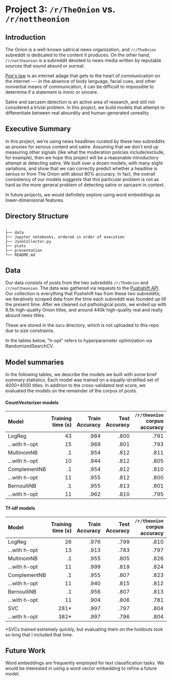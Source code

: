 # Project 3: `/r/TheOnion` vs. `/r/nottheonion`
## Introduction
The Onion is a well-known satirical news organization, and `/r/TheOnion`
subreddit is dedicated to the content it produces.
On the other hand, `/r/nottheonion` is a subreddit devoted to news media
written by reputable sources that sound absurd or surreal.

[Poe's law](https://en.wikipedia.org/wiki/Poe%27s_law) is an internet adage
that gets to the heart of communication on the internet --- in the absence of body language,
facial cues, and other nonverbal means of communication, it can be difficult to
impossible to determine if a statement is ironic or sincere.

Satire and sarcasm detection is an active area of research, and still not considered
a trivial problem. In this project, we build models that attempt to differentiate
between real absurdity and human-generated unreality.
## Executive Summary
In this project, we're using news headlines curated by these two subreddits as
proxies for serious content and satire. Assuming that we don't end up measuring
other signals (like what the moderation policies include/exclude, for example),
then we hope this project will be a reasonable introductory attempt at detecting
satire. We built over a dozen models, with many slight variations, and show that
we can correctly predict whether a headline is serous or from The Onion with about
80% accuracy. In fact, the overall consistency of our models suggests that this
particular problem is not as hard as the more general problem of detecting satire
or sarcasm in context.

In future projects, we would definitely explore using word embeddings as lower-dimensional
features.
## Directory Structure
```
.
├── data
├── Jupyter notebooks, ordered in order of execution
├── JsonCollector.py
├── plots
├── presentation
└── README.md
```

## Data
Our data consists of posts from the two subreddits `/r/TheOnion` and `/r/nottheonion`.
The data was gathered via requests to the [Pushshift API](https://github.com/pushshift/api).
Our collection is everything that Pushshift has from these two subreddits; we iteratively
scraped data from the time each subreddit was founded up till the present time.
After we cleaned out pathological posts, we ended up with 8.5k high-quality Onion titles,
and around 440k high-quality real and really absurd news titles.

These are stored in the `data` directory, which is not uploaded to this repo due to size constraints.


In the tables below, "h-opt" refers to hyperparameter optimization via RandomizedSearchCV.

## Model summaries
In the following tables, we describe the models we built with some brief summary statistics.
Each model was trained on a equally-stratified set of 4000+4000 titles. In addition to
the cross-validated test score, we evaluated the models on the remainder of the corpus
of posts.
#### CountVectorizer models

| Model        |Training time (s)| Train Accuracy           | Test Accuracy  |`/r/theonion` corpus accuracy|`/r/nottheonion` corpus accuracy|
|:-------------|---:|-------------:| -----:|------:|------:|
| LogReg                 | 43|.984|.800|.791|.805|
| ...with h-opt          | 15|.969|.801|.793|.805|
| MultinomNB             | .1|.954|.812|.811|.806|
| ...with h-opt          | 10|.944|.812|.805|.803|
| ComplementNB           | .1|.954|.812|.810|.807|
| ...with h-opt          | 11|.955|.812|.800|.799|
| BernoulliNB            | .1|.955|.813|.801|.816|
| ...with h-opt          | 11|.962|.810|.795|.811|

#### Tf-idf models

| Model        |Training time (s)| Train Accuracy           | Test Accuracy  |`/r/theonion` corpus accuracy|`/r/nottheonion` corpus accuracy|
|:-------------|---:|-------------:| -----:|------:|------:|
| LogReg                 | 26|.976|.799|.810|.795|
| ...with h-opt          | 13|.913|.783|.797|.783|
| MultinomNB             | .1|.955|.805|.826|.792|
| ...with h-opt          | 11|.999|.819|.824|.789|
| ComplementNB           | .1|.955|.807|.823|.797|
| ...with h-opt          | 11|.940|.815|.812|.799|
| BernoulliNB            | .1|.956|.807|.813|.812|
| ...with h-opt          | 11|.904|.806|.781|.815|
| SVC                   |281*|.997|.797|.804|.812|
| ...with h-opt         |382*|.997|.796|.804|.812|

\*SVCs trained extremely quickly, but evaluating them on the holdouts took so long
that I included that time.

## Future Work
Word embeddings are frequently employed for text classification tasks. We would be interested in using a word vector embedding to refine a future model. 

